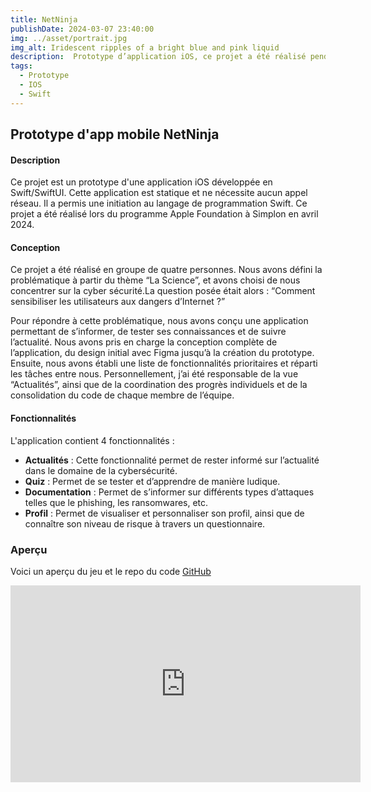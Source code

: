```yaml
---
title: NetNinja
publishDate: 2024-03-07 23:40:00
img: ../asset/portrait.jpg
img_alt: Iridescent ripples of a bright blue and pink liquid
description:  Prototype d’application iOS, ce projet a été réalisé pendant la formation programme Apple Foundation !
tags:
  - Prototype
  - IOS
  - Swift
---
```


## Prototype d'app mobile NetNinja

#### Description

Ce projet est un prototype d'une application iOS développée en Swift/SwiftUI. Cette application est statique et ne nécessite aucun appel réseau. Il a permis une initiation au langage de programmation Swift. Ce projet a été réalisé lors du programme Apple Foundation à Simplon en avril 2024.

#### Conception

Ce projet a été réalisé en groupe de quatre personnes. Nous avons défini la problématique à partir du thème “La Science”, et avons choisi de nous concentrer sur la cyber sécurité.La question posée était alors : “Comment sensibiliser les utilisateurs aux dangers d’Internet ?”

Pour répondre à cette problématique, nous avons conçu une application permettant de s’informer, de tester ses connaissances et de suivre l’actualité. Nous avons pris en charge la conception complète de l’application, du design initial avec Figma jusqu’à la création du prototype. Ensuite, nous avons établi une liste de fonctionnalités prioritaires et réparti les tâches entre nous. Personnellement, j’ai été responsable de la vue “Actualités”, ainsi que de la coordination des progrès individuels et de la consolidation du code de chaque membre de l’équipe.

#### Fonctionnalités

L'application contient 4 fonctionnalités :

- **Actualités** : Cette fonctionnalité permet de rester informé sur l’actualité dans le domaine de la cybersécurité.
- **Quiz** : Permet de se tester et d’apprendre de manière ludique.
- **Documentation** : Permet de s’informer sur différents types d’attaques telles que le phishing, les ransomwares, etc.
- **Profil** : Permet de visualiser et personnaliser son profil, ainsi que de connaître son niveau de risque à travers un questionnaire.

### Aperçu

Voici un aperçu du jeu et le repo du code [GitHub](https://github.com/gus5900000/NetNinja.git)

<iframe width="560" height="315" src="https://www.youtube.com/embed/x4IMt01OUfs" frameborder="0" allowfullscreen></iframe>
